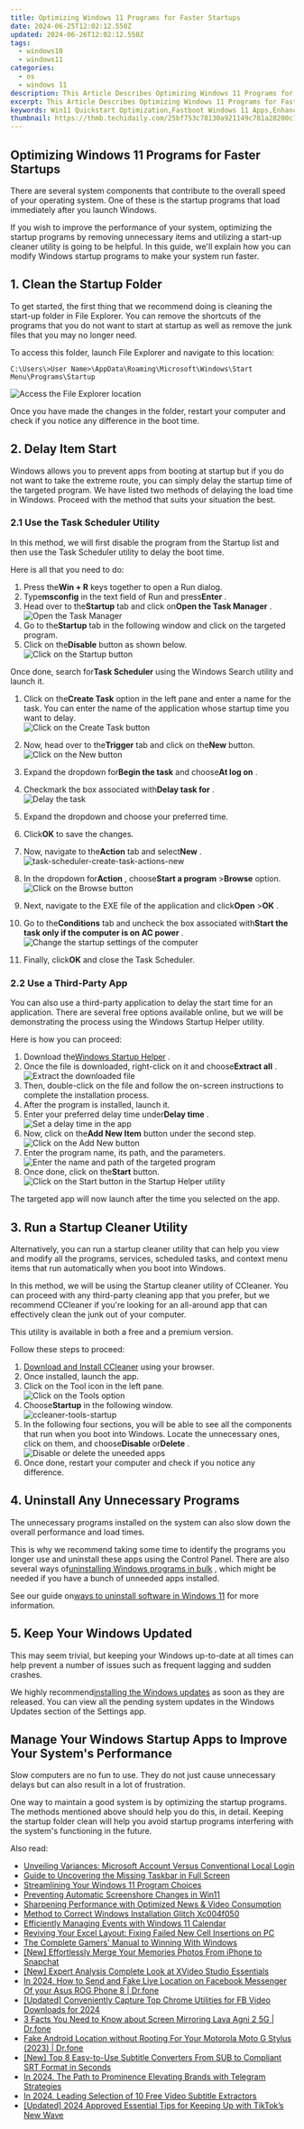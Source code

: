 ```yaml
---
title: Optimizing Windows 11 Programs for Faster Startups
date: 2024-06-25T12:02:12.550Z
updated: 2024-06-26T12:02:12.550Z
tags:
  - windows10
  - windows11
categories:
  - os
  - windows 11
description: This Article Describes Optimizing Windows 11 Programs for Faster Startups
excerpt: This Article Describes Optimizing Windows 11 Programs for Faster Startups
keywords: Win11 Quickstart Optimization,Fastboot Windows 11 Apps,Enhance PC Boot Speed (Win11),Accelerate Startup in Windows,Improve Win11 Program Launch,Speed Up Win11 System Boot,Optimize Win11 Load Times
thumbnail: https://thmb.techidaily.com/25bf753c78130a921149c781a28200c1963f284bc6d075e275272bdd4200ee96.jpg
---
```


## Optimizing Windows 11 Programs for Faster Startups

 There are several system components that contribute to the overall speed of your operating system. One of these is the startup programs that load immediately after you launch Windows.

 If you wish to improve the performance of your system, optimizing the startup programs by removing unnecessary items and utilizing a start-up cleaner utility is going to be helpful. In this guide, we'll explain how you can modify Windows startup programs to make your system run faster.

## 1\. Clean the Startup Folder

 To get started, the first thing that we recommend doing is cleaning the start-up folder in File Explorer. You can remove the shortcuts of the programs that you do not want to start at startup as well as remove the junk files that you may no longer need.

 To access this folder, launch File Explorer and navigate to this location:

`C:\Users\>User Name>\AppData\Roaming\Microsoft\Windows\Start Menu\Programs\Startup`

![Access the File Explorer location](https://static1.makeuseofimages.com/wordpress/wp-content/uploads/2023/01/start-menu-programs-startup.jpg)

 Once you have made the changes in the folder, restart your computer and check if you notice any difference in the boot time.

## 2\. Delay Item Start

 Windows allows you to prevent apps from booting at startup but if you do not want to take the extreme route, you can simply delay the startup time of the targeted program. We have listed two methods of delaying the load time in Windows. Proceed with the method that suits your situation the best.

### 2.1 Use the Task Scheduler Utility

 In this method, we will first disable the program from the Startup list and then use the Task Scheduler utility to delay the boot time.

Here is all that you need to do:

1. Press the**Win + R** keys together to open a Run dialog.
2. Type**msconfig** in the text field of Run and press**Enter** .
3. Head over to the**Startup** tab and click on**Open the Task Manager** .  
![Open the Task Manager](https://static1.makeuseofimages.com/wordpress/wp-content/uploads/2023/01/startup-open-task-manager.jpg)
4. Go to the**Startup** tab in the following window and click on the targeted program.
5. Click on the**Disable** button as shown below.  
![Click on the Startup button](https://static1.makeuseofimages.com/wordpress/wp-content/uploads/2023/01/task-manager-startup-disable.jpg)

 Once done, search for**Task Scheduler** using the Windows Search utility and launch it.

1. Click on the**Create Task** option in the left pane and enter a name for the task. You can enter the name of the application whose startup time you want to delay.  
![Click on the Create Task button](https://static1.makeuseofimages.com/wordpress/wp-content/uploads/2023/01/task-scheduler-create-task.jpg)
2. Now, head over to the**Trigger** tab and click on the**New** button.  
![Click on the New button](https://static1.makeuseofimages.com/wordpress/wp-content/uploads/2023/01/task-scheduler-create-task-triggers-new.jpg)
3. Expand the dropdown for**Begin the task** and choose**At log on** .
4. Checkmark the box associated with**Delay task for** .  
![Delay the task](https://static1.makeuseofimages.com/wordpress/wp-content/uploads/2023/01/new-trigger-delay-task-time.jpg)
5. Expand the dropdown and choose your preferred time.

1. Click**OK** to save the changes.
2. Now, navigate to the**Action** tab and select**New** .  
![task-scheduler-create-task-actions-new](https://static1.makeuseofimages.com/wordpress/wp-content/uploads/2023/01/task-scheduler-create-task-actions-new.jpg)
3. In the dropdown for**Action** , choose**Start a program** \>**Browse** option.  
![Click on the Browse button](https://static1.makeuseofimages.com/wordpress/wp-content/uploads/2023/01/start-a-program-browse.jpg)
4. Next, navigate to the EXE file of the application and click**Open** \>**OK** .
5. Go to the**Conditions** tab and uncheck the box associated with**Start the task only if the computer is on AC power** .  
![Change the startup settings of the computer](https://static1.makeuseofimages.com/wordpress/wp-content/uploads/2023/01/conditions-start-the-task-only-if-the-computer-is-on-ac-power.jpg)
6. Finally, click**OK** and close the Task Scheduler.

### 2.2 Use a Third-Party App

 You can also use a third-party application to delay the start time for an application. There are several free options available online, but we will be demonstrating the process using the Windows Startup Helper utility.

Here is how you can proceed:

1. Download the[Windows Startup Helper](https://www.softpedia.com/get/Tweak/System-Tweak/Startup-Helper.shtml) .
2. Once the file is downloaded, right-click on it and choose**Extract all** .  
![Extract the downloaded file](https://static1.makeuseofimages.com/wordpress/wp-content/uploads/2023/01/windows-startup-helper-extract-all.jpg)
3. Then, double-click on the file and follow the on-screen instructions to complete the installation process.
4. After the program is installed, launch it.
5. Enter your preferred delay time under**Delay time** .  
![Set a delay time in the app](https://static1.makeuseofimages.com/wordpress/wp-content/uploads/2023/01/windows-startup-helper-delay-time.jpg)
6. Now, click on the**Add New Item** button under the second step.  
![Click on the Add New button](https://static1.makeuseofimages.com/wordpress/wp-content/uploads/2023/01/windows-startup-helper-add-new-item.jpg)
7. Enter the program name, its path, and the parameters.  
![Enter the name and path of the targeted program](https://static1.makeuseofimages.com/wordpress/wp-content/uploads/2023/01/windows-startup-helper-add-edit-dialog.jpg)
8. Once done, click on the**Start** button.  
![Click on the Start button in the Startup Helper utility](https://static1.makeuseofimages.com/wordpress/wp-content/uploads/2023/01/windows-startup-helper-start.jpg)

 The targeted app will now launch after the time you selected on the app.

## 3\. Run a Startup Cleaner Utility

 Alternatively, you can run a startup cleaner utility that can help you view and modify all the programs, services, scheduled tasks, and context menu items that run automatically when you boot into Windows.

 In this method, we will be using the Startup cleaner utility of CCleaner. You can proceed with any third-party cleaning app that you prefer, but we recommend CCleaner if you're looking for an all-around app that can effectively clean the junk out of your computer.

This utility is available in both a free and a premium version.

Follow these steps to proceed:

1. [Download and Install CCleaner](https://www.anrdoezrs.net/links/7251228/type/dlg/sid/UUmuoUeUpU2020481/https://www.ccleaner.com/ccleaner/performance-optimizer?utm%5Fmedium=referral&utm%5Fsource=MakeUseOf&x-origin=8&x-campaign=36&x-variant=1336&inst-attr=mmm%5Fccl%5Fdlp%5F000%5F004%5Fa) using your browser.
2. Once installed, launch the app.
3. Click on the Tool icon in the left pane.  
![Click on the Tools option](https://static1.makeuseofimages.com/wordpress/wp-content/uploads/2023/01/ccleaner-tools.jpg)
4. Choose**Startup** in the following window.  
![ccleaner-tools-startup](https://static1.makeuseofimages.com/wordpress/wp-content/uploads/2023/01/ccleaner-tools-startup.jpg)
5. In the following four sections, you will be able to see all the components that run when you boot into Windows. Locate the unnecessary ones, click on them, and choose**Disable** or**Delete** .  
![Disable or delete the uneeded apps](https://static1.makeuseofimages.com/wordpress/wp-content/uploads/2023/01/ccleaner-tools-startup-disable-delete.jpg)
6. Once done, restart your computer and check if you notice any difference.

## 4\. Uninstall Any Unnecessary Programs

 The unnecessary programs installed on the system can also slow down the overall performance and load times.

 This is why we recommend taking some time to identify the programs you longer use and uninstall these apps using the Control Panel. There are also several ways of[uninstalling Windows programs in bulk](https://www.makeuseof.com/tag/install-uninstall-programs-bulk-windows/) , which might be needed if you have a bunch of unneeded apps installed.

 See our guide on[ways to uninstall software in Windows 11](https://www.makeuseof.com/windows-11-different-ways-to-uninstall-software/) for more information.

## 5\. Keep Your Windows Updated

 This may seem trivial, but keeping your Windows up-to-date at all times can help prevent a number of issues such as frequent lagging and sudden crashes.

 We highly recommend[installing the Windows updates](https://www.makeuseof.com/windows-11-install-updates/) as soon as they are released. You can view all the pending system updates in the Windows Updates section of the Settings app.

## Manage Your Windows Startup Apps to Improve Your System's Performance

 Slow computers are no fun to use. They do not just cause unnecessary delays but can also result in a lot of frustration.

 One way to maintain a good system is by optimizing the startup programs. The methods mentioned above should help you do this, in detail. Keeping the startup folder clean will help you avoid startup programs interfering with the system's functioning in the future.


<ins class="adsbygoogle"
     style="display:block"
     data-ad-format="autorelaxed"
     data-ad-client="ca-pub-7571918770474297"
     data-ad-slot="1223367746"></ins>



<ins class="adsbygoogle"
     style="display:block"
     data-ad-client="ca-pub-7571918770474297"
     data-ad-slot="8358498916"
     data-ad-format="auto"
     data-full-width-responsive="true"></ins>

<span class="atpl-alsoreadstyle">Also read:</span>
<div><ul>
<li><a href="https://windows11.techidaily.com/unveiling-variances-microsoft-account-versus-conventional-local-login/"><u>Unveiling Variances: Microsoft Account Versus Conventional Local Login</u></a></li>
<li><a href="https://windows11.techidaily.com/guide-to-uncovering-the-missing-taskbar-in-full-screen/"><u>Guide to Uncovering the Missing Taskbar in Full Screen</u></a></li>
<li><a href="https://windows11.techidaily.com/streamlining-your-windows-11-program-choices/"><u>Streamlining Your Windows 11 Program Choices</u></a></li>
<li><a href="https://windows11.techidaily.com/preventing-automatic-screenshore-changes-in-win11/"><u>Preventing Automatic Screenshore Changes in Win11</u></a></li>
<li><a href="https://windows11.techidaily.com/sharpening-performance-with-optimized-news-and-video-consumption/"><u>Sharpening Performance with Optimized News & Video Consumption</u></a></li>
<li><a href="https://windows11.techidaily.com/method-to-correct-windows-installation-glitch-xc004f050/"><u>Method to Correct Windows Installation Glitch Xc004f050</u></a></li>
<li><a href="https://windows11.techidaily.com/efficiently-managing-events-with-windows-11-calendar/"><u>Efficiently Managing Events with Windows 11 Calendar</u></a></li>
<li><a href="https://windows11.techidaily.com/reviving-your-excel-layout-fixing-failed-new-cell-insertions-on-pc/"><u>Reviving Your Excel Layout: Fixing Failed New Cell Insertions on PC</u></a></li>
<li><a href="https://windows11.techidaily.com/the-complete-gamers-manual-to-winning-with-windows/"><u>The Complete Gamers' Manual to Winning With Windows</u></a></li>
<li><a href="https://snapchat-videos.techidaily.com/new-effortlessly-merge-your-memories-photos-from-iphone-to-snapchat/"><u>[New] Effortlessly Merge Your Memories  Photos From iPhone to Snapchat</u></a></li>
<li><a href="https://some-knowledge.techidaily.com/new-expert-analysis-complete-look-at-xvideo-studio-essentials/"><u>[New] Expert Analysis  Complete Look at XVideo Studio Essentials</u></a></li>
<li><a href="https://location-social.techidaily.com/in-2024-how-to-send-and-fake-live-location-on-facebook-messenger-of-your-asus-rog-phone-8-drfone-by-drfone-virtual-android/"><u>In 2024, How to Send and Fake Live Location on Facebook Messenger Of your Asus ROG Phone 8 | Dr.fone</u></a></li>
<li><a href="https://facebook-videos.techidaily.com/updated-conveniently-capture-top-chrome-utilities-for-fb-video-downloads-for-2024/"><u>[Updated] Conveniently Capture  Top Chrome Utilities for FB Video Downloads for 2024</u></a></li>
<li><a href="https://screen-mirror.techidaily.com/3-facts-you-need-to-know-about-screen-mirroring-lava-agni-2-5g-drfone-by-drfone-android/"><u>3 Facts You Need to Know about Screen Mirroring Lava Agni 2 5G | Dr.fone</u></a></li>
<li><a href="https://android-location.techidaily.com/fake-android-location-without-rooting-for-your-motorola-moto-g-stylus-2023-drfone-by-drfone-virtual/"><u>Fake Android Location without Rooting For Your Motorola Moto G Stylus (2023) | Dr.fone</u></a></li>
<li><a href="https://some-approaches.techidaily.com/new-top-8-easy-to-use-subtitle-converters-from-sub-to-compliant-srt-format-in-seconds/"><u>[New] Top 8 Easy-to-Use Subtitle Converters  From SUB to Compliant SRT Format in Seconds</u></a></li>
<li><a href="https://fox-cloud.techidaily.com/in-2024-the-path-to-prominence-elevating-brands-with-telegram-strategies/"><u>In 2024, The Path to Prominence  Elevating Brands with Telegram Strategies</u></a></li>
<li><a href="https://youtube-help.techidaily.com/in-2024-leading-selection-of-10-free-video-subtitle-extractors/"><u>In 2024, Leading Selection of 10 Free Video Subtitle Extractors</u></a></li>
<li><a href="https://tiktok-video-recordings.techidaily.com/updated-2024-approved-essential-tips-for-keeping-up-with-tiktoks-new-wave/"><u>[Updated] 2024 Approved  Essential Tips for Keeping Up with TikTok’s New Wave</u></a></li>
</ul></div>
